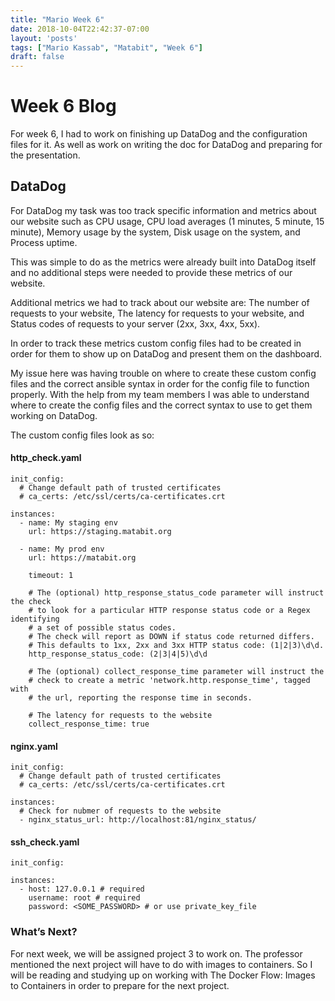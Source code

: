 ```yaml
---
title: "Mario Week 6"
date: 2018-10-04T22:42:37-07:00
layout: 'posts'
tags: ["Mario Kassab", "Matabit", "Week 6"]
draft: false
---
```


# Week 6 Blog

For week 6, I had to work on finishing up DataDog and the configuration files for it. As well as work on writing the doc for DataDog and preparing for the presentation. 

## DataDog

For DataDog my task was too track specific information and metrics about our website such as 
CPU usage, CPU load averages (1 minutes, 5 minute, 15 minute), Memory usage by the system, Disk usage on the system, and Process uptime.

This was simple to do as the metrics were already built into DataDog itself and no additional steps were needed to provide these metrics of our website. 

Additional metrics we had to track about our website are: The number of requests to your website, The latency for requests to your website, and Status codes of requests to your server (2xx, 3xx, 4xx, 5xx). 

In order to track these metrics custom config files had to be created in order for them to show up on DataDog and present them on the dashboard. 

My issue here was having trouble on where to create these custom config files and the correct ansible syntax in order for the config file to function properly. With the help from my team members I was able to understand where to create the config files and the correct syntax to use to get them working on DataDog. 

The custom config files look as so: 

#### http_check.yaml

```
init_config:
  # Change default path of trusted certificates
  # ca_certs: /etc/ssl/certs/ca-certificates.crt

instances:
  - name: My staging env
    url: https://staging.matabit.org
  
  - name: My prod env
    url: https://matabit.org

    timeout: 1

    # The (optional) http_response_status_code parameter will instruct the check
    # to look for a particular HTTP response status code or a Regex identifying
    # a set of possible status codes.
    # The check will report as DOWN if status code returned differs.
    # This defaults to 1xx, 2xx and 3xx HTTP status code: (1|2|3)\d\d.
    http_response_status_code: (2|3|4|5)\d\d

    # The (optional) collect_response_time parameter will instruct the
    # check to create a metric 'network.http.response_time', tagged with
    # the url, reporting the response time in seconds.
    
    # The latency for requests to the website
    collect_response_time: true
```

#### nginx.yaml

```
init_config:
  # Change default path of trusted certificates
  # ca_certs: /etc/ssl/certs/ca-certificates.crt

instances:
  # Check for nubmer of requests to the website
  - nginx_status_url: http://localhost:81/nginx_status/
```

#### ssh_check.yaml

```
init_config:

instances:
  - host: 127.0.0.1 # required
    username: root # required
    password: <SOME_PASSWORD> # or use private_key_file

```

### What’s Next? 

For next week, we will be assigned project 3 to work on. The professor mentioned the next project will have to do with images to containers. So I will be reading and studying up on working with The Docker Flow: Images to Containers in order to prepare for the next project. 
